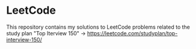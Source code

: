 # LeetCode

This repository contains my solutions to LeetCode problems related to the study plan "Top Iterview 150" -> https://leetcode.com/studyplan/top-interview-150/
